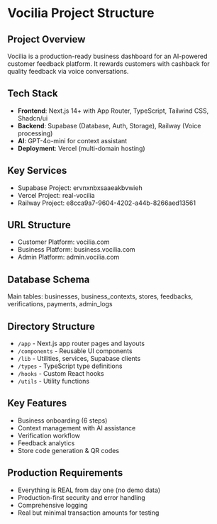 # Vocilia Project Structure

## Project Overview
Vocilia is a production-ready business dashboard for an AI-powered customer feedback platform. It rewards customers with cashback for quality feedback via voice conversations.

## Tech Stack
- **Frontend**: Next.js 14+ with App Router, TypeScript, Tailwind CSS, Shadcn/ui
- **Backend**: Supabase (Database, Auth, Storage), Railway (Voice processing)
- **AI**: GPT-4o-mini for context assistant
- **Deployment**: Vercel (multi-domain hosting)

## Key Services
- Supabase Project: ervnxnbxsaaeakbvwieh
- Vercel Project: real-vocilia 
- Railway Project: e8cca9a7-9604-4202-a44b-8266aed13561

## URL Structure
- Customer Platform: vocilia.com
- Business Platform: business.vocilia.com  
- Admin Platform: admin.vocilia.com

## Database Schema
Main tables: businesses, business_contexts, stores, feedbacks, verifications, payments, admin_logs

## Directory Structure
- `/app` - Next.js app router pages and layouts
- `/components` - Reusable UI components 
- `/lib` - Utilities, services, Supabase clients
- `/types` - TypeScript type definitions
- `/hooks` - Custom React hooks
- `/utils` - Utility functions

## Key Features
- Business onboarding (6 steps)
- Context management with AI assistance
- Verification workflow 
- Feedback analytics
- Store code generation & QR codes

## Production Requirements
- Everything is REAL from day one (no demo data)
- Production-first security and error handling
- Comprehensive logging
- Real but minimal transaction amounts for testing